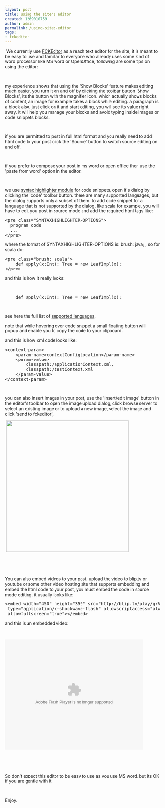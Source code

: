 ```yaml
---
layout: post
title: using the site's editor
created: 1269010759
author: admin
permalink: /using-sites-editor
tags:
- fckeditor
---
```

<p>&nbsp;We currently use&nbsp;<a href="http://drupal.fckeditor.net/">FCKEditor</a>&nbsp;as&nbsp;a reach text editor for the site, it is meant to be easy to use and familiar to everyone who already uses some kind of word processor like MS word or OpenOffice, following are some tips on using the editor:</p>
<p>&nbsp;</p>
<p>my experience shows that using the 'Show Blocks' feature makes editing much easier, you turn it on and off by clicking the toolbar button 'Show Blocks', its the button with the magnifier icon. which actually shows blocks of content, an image for example takes a block while editing. a paragraph is a block also. just click on it and start editing, you will see its value right away.&nbsp;it will help you manage your blocks and avoid typing inside images or code snippets blocks.</p>
<p>
<meta http-equiv="content-type" content="text/html; charset=utf-8" /></p>
<p>&nbsp;</p>
<p>if you are permitted to post in full html format and you really need to add html code to your post click the 'Source' button to switch source editing on and off.</p>
<p>&nbsp;</p>
<p>if you prefer to compose your post in ms word or open office then use the 'paste from word' option in the editor.</p>
<p>&nbsp;</p>
<p>we use <a href="http://drupal.org/project/syntaxhighlighter">syntax highlighter module</a> for code snippets, open it's dialog by clicking the 'code' toolbar button. there are many supported languages, but the dialog supports only a subset of them. to add code snippet for a language that is not supported by the dialog, like scala for example, you will have to edit you post in source mode and add the required html tags like:</p>
<pre title="code" class="brush: xhtml;">
&lt;pre class=&quot;SYNTAXHIGHLIGHTER-OPTIONS&quot;&gt;
  program code
  ...
&lt;/pre&gt;</pre>
<p>where the format of SYNTAXHIGHLIGHTER-OPTIONS is: brush: java; , so for scala do:</p>
<pre title="code" class="brush: xhtml;">
&lt;pre class=&quot;brush: scala&quot;&gt;
    def apply(x:Int): Tree = new LeafImpl(x);
&lt;/pre&gt;</pre>
<p>and this is how it really looks:</p>
<p>&nbsp;</p>
<pre class="brush: scala">
    def apply(x:Int): Tree = new LeafImpl(x);
</pre>
<p>&nbsp;</p>
<p>see here the full list of <a href="http://alexgorbatchev.com/wiki/SyntaxHighlighter:Brushes">supported languages</a>.</p>
<p>note that while hovering over code snippet a small floating button will popup and enable you to copy the code to your clipboard.</p>
<p>and this is how xml code looks like:</p>
<pre title="code" class="brush: xhtml;">
&lt;context-param&gt;
    &lt;param-name&gt;contextConfigLocation&lt;/param-name&gt;
    &lt;param-value&gt;
        classpath:/applicationContext.xml,
        classpath:/testContext.xml
    &lt;/param-value&gt;
&lt;/context-param&gt;</pre>
<p>&nbsp;</p>
<p>you can also insert images in your post, use the 'insert/edit image' button in the editor's toolbar to open the image upload dialog, click browse server to select an existing image or to upload a new image, select the image and click 'send to fckeditor', &nbsp;</p>
<p>&nbsp;<img width="398" height="427" alt="" src="/files/upload/12/you-v-tech.gif" /></p>
<p>&nbsp;</p>
<p>&nbsp;</p>
<p>You can also embed videos to your post. upload the video to blip.tv or youtube or some other video hosting site that supports embedding and embed the html code to your post, you must embed the code in source mode editing. it usually looks like:</p>
<pre title="code" class="brush: xhtml;">
&lt;embed width=&quot;450&quot; height=&quot;359&quot; src=&quot;http://blip.tv/play/grVLgc2VRgA&quot;
 type=&quot;application/x-shockwave-flash&quot; allowscriptaccess=&quot;always&quot;
 allowfullscreen=&quot;true&quot;&gt;&lt;/embed&gt; </pre>
<p>and this is an embedded video:</p>
<p>&nbsp;</p>
<embed width="450" height="359" src="http://blip.tv/play/grVLgc2VRgA" type="application/x-shockwave-flash" allowscriptaccess="always" allowfullscreen="true"></embed>
<p>&nbsp;</p>
<p>&nbsp;</p>
<p>So don't expect this editor to be easy to use as you use MS word, but its OK if you are gentle with it&nbsp;<img alt="" src="http://www.tikalk.com/sites/all/modules/fckeditor/fckeditor/editor/images/smiley/msn/wink_smile.gif" /></p>
<p>&nbsp;</p>
<p>Enjoy.</p>
